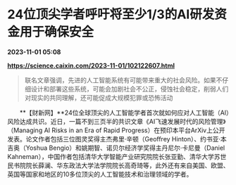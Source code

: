 # 24位顶尖学者呼吁将至少1/3的AI研发资金用于确保安全

**2023-11-01 05:08**

**https://science.caixin.com/2023-11-01/102122607.html**

> 联名文章强调，先进的人工智能系统有可能带来重大的社会风险。如果不仔细设计和部署这些系统，可能会加剧社会不公正，侵蚀社会稳定，削弱人们对现实的共同理解，还可能促成大规模犯罪或恐怖活动

  

　　**【财新网】**24位全球顶尖的人工智能学者首次就如何应对人工智能（AI）风险达成共识。近日，一篇不到三页半的共识文章《AI飞速发展时代的风险管理》（Managing AI Risks in an Era of Rapid Progress）在预印本平台ArXiv上公开发表。论文作者包括三位图灵奖得主杰弗里·辛顿（Geoffrey Hinton）、约书亚·本吉奥（Yoshua Bengio）和姚期智、诺贝尔经济学奖得主丹尼尔·卡尼曼（Daniel Kahneman），中国作者包括清华大学智能产业研究院院长张亚勤、清华大学苏世民书院院长薛澜、华东政法大学法学院院长高奇琦等，此外还有来自美国、欧盟、英国等国家和地区的10多位顶尖的人工智能技术和治理领域的学者。